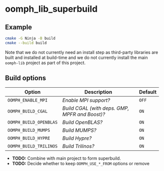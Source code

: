 # oomph_lib_superbuild

## Example

```bash
cmake -G Ninja -B build
cmake --build build
```

Note that we do not currently need an install step as third-party libraries are built and installed at build-time and we do not currently install the main `oomph-lib` project as part of this project.

## Build options

Option                 | Description                                    | Default
-----------------------|------------------------------------------------|--------
`OOMPH_ENABLE_MPI`     | *Enable MPI support?*                          | `OFF`
`OOMPH_BUILD_CGAL`     | *Build CGAL (with deps. GMP, MPFR and Boost)?* | `ON`
`OOMPH_BUILD_OPENBLAS` | *Build OpenBLAS?*                              | `ON`
`OOMPH_BUILD_MUMPS`    | *Build MUMPS?*                                 | `ON`
`OOMPH_BUILD_HYPRE`    | *Build Hypre?*                                 | `ON`
`OOMPH_BUILD_TRILINOS` | *Build Trilinos?*                              | `ON`

- **TODO:** Combine with main project to form superbuild.
- **TODO:** Decide whether to keep `OOMPH_USE_*_FROM` options or remove
